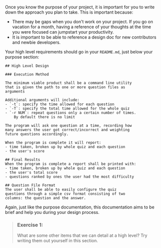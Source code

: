 Once you know the purpose of your project, it is important for you to write
down the approach you plan to take. This is important because:
- There may be gaps when you don't work on your project. If you go on vacation
  for a month, having a reference of your thoughts at the time you were focused
  can jumpstart your productivity.
- It is important to be able to reference a design doc for new contributors and
  newbie developers.

Your high level requirements should go in your `README.md`, just below your purpose
section:

```
## High Level Design

### Execution Method

The minimum viable product shall be a command line utility
that is given the path to one or more question files as
arguments

Additional arguments will include:
- `-t`: specify the time allowed for each question
- `-T`: specify the total time allowed for the whole quiz
- `-r NUM`: repeat questions only a certain number of times.
    By default there is no limit

The program will ask one question at a time, recording how
many answers the user got correct/incorrect and weighting
future questions accordingly.

When the program is complete it will report:
- time taken, broken up by whole quiz and each question
- the user's score

## Final Results
When the program is complete a report shall be printed with:
- time taken, broken up by whole quiz and each question
- the user's total score
- questions ranked by ones the user had the most difficulty

## Question File Format
The user shall be able to easily configure the quiz
questions through a simple csv format consisting of two
columns: the question and the answer.
```

Again, just like the purpose documentation, this documentation aims to be
brief and help you during your design process.

> ### Exercise 1:
> What are some other items that we can detail at a high level?
> Try writing them out yourself in this section.
